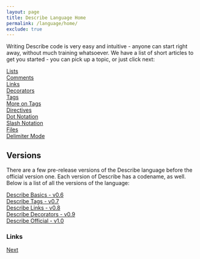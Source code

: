 ```yaml
---
layout: page
title: Describe Language Home
permalink: /language/home/
exclude: true
---
```

Writing Describe code is very easy and intuitive - anyone can start right away, without much training whatsoever. We have a list of short articles to get you started - you can pick up a topic, or just click next:<br>

[Lists](/DescribeDocumentation/language/lists)<br>
[Comments](/DescribeDocumentation/language/comments)<br>
[Links](/DescribeDocumentation/language/links)<br>
[Decorators](/DescribeDocumentation/language/decorators)<br>
[Tags](/DescribeDocumentation/language/tags)<br>
[More on Tags](/DescribeDocumentation/language/tagging)<br>
[Directives](/DescribeDocumentation/language/directives)<br>
[Dot Notation](/DescribeDocumentation/language/dot-notation)<br>
[Slash Notation](/DescribeDocumentation/language/slash-notation)<br>
[Files](/DescribeDocumentation/language/file-names)<br>
[Delimiter Mode](/DescribeDocumentation/language/delimiter-mode)
 
## Versions

There are a few pre-release versions of the Describe language before the official version one. Each version of Describe has a codename, as well. Below is a list of all the versions of the language:<br>

[Describe Basics - v0.6](/DescribeDocumentation/language/v06)<br>
[Describe Tags - v0.7](/DescribeDocumentation/language/v07)<br>
[Describe Links - v0.8](/DescribeDocumentation/language/v08)<br>
[Describe Decorators - v0.9](/DescribeDocumentation/language/v09)<br>
[Describe Official - v1.0](/DescribeDocumentation/language/v10)<br>

### Links
[Next](/DescribeDocumentation/language/lists)
